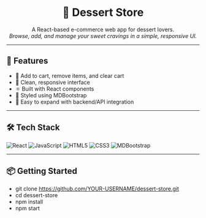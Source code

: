 <h1 align="center">🍰 Dessert Store</h1>

<p align="center">
  A React-based e-commerce web app for dessert lovers.
  <br/>
  <em>Browse, add, and manage your sweet cravings in a simple, responsive UI.</em>
</p>

---

## 🚀 Features

- 🧁 Add to cart, remove items, and clear cart
- 🎨 Clean, responsive interface
- ⚛️ Built with React components
- 🌈 Styled using MDBootstrap
- 🧪 Easy to expand with backend/API integration

---

## 🛠 Tech Stack

![React](https://img.shields.io/badge/-React-61DAFB?logo=react&logoColor=white&style=flat)
![JavaScript](https://img.shields.io/badge/-JavaScript-F7DF1E?logo=javascript&logoColor=black&style=flat)
![HTML5](https://img.shields.io/badge/-HTML5-E34F26?logo=html5&logoColor=white&style=flat)
![CSS3](https://img.shields.io/badge/-CSS3-1572B6?logo=css3&logoColor=white&style=flat)
![MDBootstrap](https://img.shields.io/badge/-MDBootstrap-0275d8?logo=bootstrap&logoColor=white&style=flat)

---

## 📦 Getting Started
- git clone https://github.com/YOUR-USERNAME/dessert-store.git
- cd dessert-store
- npm install
- npm start
